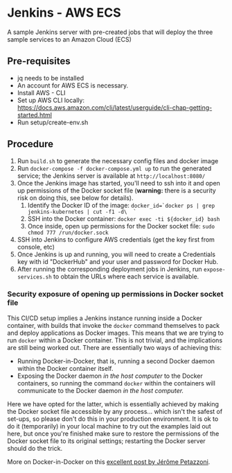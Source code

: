 # Jenkins - AWS ECS 
A sample Jenkins server with pre-created jobs that will deploy the three sample services to an Amazon Cloud (ECS)

## Pre-requisites
- jq needs to be installed
- An account for AWS ECS is necessary.
- Install AWS - CLI
- Set up AWS CLI locally: https://docs.aws.amazon.com/cli/latest/userguide/cli-chap-getting-started.html
- Run setup/create-env.sh

## Procedure
1. Run `build.sh` to generate the necessary config files and docker image
1. Run `docker-compose -f docker-compose.yml up` to run the generated service; the Jenkins server is available at `http://localhost:8080/`
1. Once the Jenkins image has started, you'll need to ssh into it and open up permissions of the Docker socket file (**warning:** there is a security risk on doing this, see below for details).
    1. Identify the Docker ID of the image: ``docker_id=`docker ps | grep jenkins-kubernetes | cut -f1 -d\  ` ``
    1. SSH into the Docker container: `docker exec -ti ${docker_id} bash` 
    1. Once inside, open up permissions for the Docker socket file: `sudo chmod 777 /run/docker.sock` 
1. SSH into Jenkins to configure AWS credentials (get the key first from console, etc)
1. Once Jenkins is up and running, you will need to create a Credentials key with id "DockerHub" and your user and password for Docker Hub.
1. After running the corresponding deployment jobs in Jenkins, run `expose-services.sh` to obtain the URLs where each service is available. 

### Security exposure of opening up permissions in Docker socket file
This CI/CD setup implies a Jenkins instance running inside a Docker container, with builds that invoke the `docker`
command themselves to pack and deploy applications as Docker images. This means that we are trying to run `docker`
within a Docker container. This is not trivial, and the implications are still being worked out. There are essentially two ways of achieving this:
- Running Docker-in-Docker, that is, running a second Docker daemon within the Docker container itself.
- Exposing the Docker daemon _in the host computer_ to the Docker containers, so running the command `docker` within the containers will communicate to the Docker daemon
_in the host computer._

Here we have opted for the latter, which is essentially achieved by making the Docker socket file accessible by any process... which isn't the safest of set-ups,
so please don't do this in your production environment. It is ok to do it (temporarily) in your local machine to try out the examples laid out here, but once you're
finished make sure to restore the permissions of the Docker socket file to its original settings; restarting the Docker server should do the trick.

More on Docker-in-Docker on this [excellent post by Jérôme Petazzoni](https://jpetazzo.github.io/2015/09/03/do-not-use-docker-in-docker-for-ci/). 
